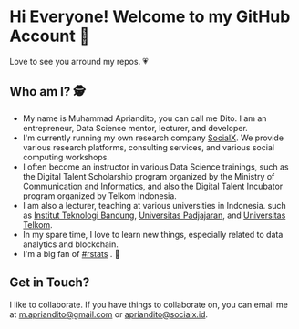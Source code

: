 # Hi Everyone! Welcome to my GitHub Account 👋
Love to see you arround my repos. :heartpulse:

## Who am I? :detective:
- My name is Muhammad Apriandito, you can call me Dito. I am an entrepreneur, Data Science mentor, lecturer, and developer.
- I'm currently running my own research company [SocialX](https://github.com/socialx-indonesia). We provide various research platforms, consulting services, and various social computing workshops.
- I often become an instructor in various Data Science trainings, such as the Digital Talent Scholarship program organized by the Ministry of Communication and Informatics, and also the Digital Talent Incubator program organized by Telkom Indonesia.
- I am also a lecturer, teaching at various universities in Indonesia. such as [Institut Teknologi Bandung](https://www.itb.ac.id/), [Universitas Padjajaran](https://www.unpad.ac.id/), and [Universitas Telkom](https://telkomuniversity.ac.id/).
- In my spare time, I love to learn new things, especially related to data analytics and blockchain.
- I'm a big fan of [#rstats](https://cran.r-project.org/bin/windows/base/) . :metal:

## Get in Touch?
I like to collaborate. If you have things to collaborate on, you can email me at m.apriandito@gmail.com or apriandito@socialx.id.
